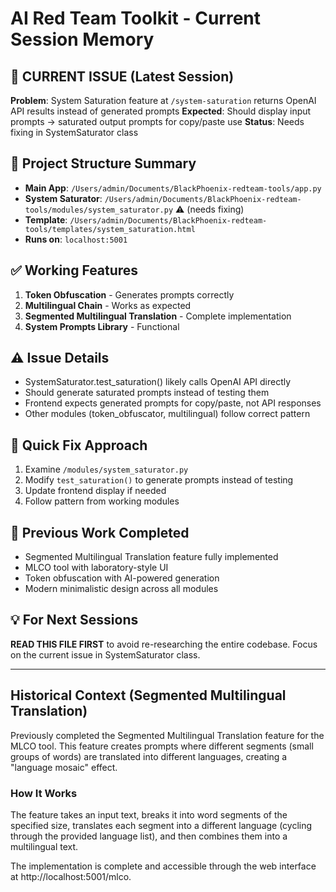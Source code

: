 # AI Red Team Toolkit - Current Session Memory

## 🎯 CURRENT ISSUE (Latest Session)
**Problem**: System Saturation feature at `/system-saturation` returns OpenAI API results instead of generated prompts
**Expected**: Should display input prompts → saturated output prompts for copy/paste use
**Status**: Needs fixing in SystemSaturator class

## 📁 Project Structure Summary
- **Main App**: `/Users/admin/Documents/BlackPhoenix-redteam-tools/app.py`
- **System Saturator**: `/Users/admin/Documents/BlackPhoenix-redteam-tools/modules/system_saturator.py` ⚠️ (needs fixing)
- **Template**: `/Users/admin/Documents/BlackPhoenix-redteam-tools/templates/system_saturation.html`
- **Runs on**: `localhost:5001`

## ✅ Working Features
1. **Token Obfuscation** - Generates prompts correctly
2. **Multilingual Chain** - Works as expected
3. **Segmented Multilingual Translation** - Complete implementation
4. **System Prompts Library** - Functional

## ⚠️ Issue Details
- SystemSaturator.test_saturation() likely calls OpenAI API directly
- Should generate saturated prompts instead of testing them
- Frontend expects generated prompts for copy/paste, not API responses
- Other modules (token_obfuscator, multilingual) follow correct pattern

## 🔧 Quick Fix Approach
1. Examine `/modules/system_saturator.py`
2. Modify `test_saturation()` to generate prompts instead of testing
3. Update frontend display if needed
4. Follow pattern from working modules

## 📝 Previous Work Completed
- Segmented Multilingual Translation feature fully implemented
- MLCO tool with laboratory-style UI
- Token obfuscation with AI-powered generation
- Modern minimalistic design across all modules

## 💡 For Next Sessions
**READ THIS FILE FIRST** to avoid re-researching the entire codebase. Focus on the current issue in SystemSaturator class.

---

## Historical Context (Segmented Multilingual Translation)

Previously completed the Segmented Multilingual Translation feature for the MLCO tool. This feature creates prompts where different segments (small groups of words) are translated into different languages, creating a "language mosaic" effect.

### How It Works
The feature takes an input text, breaks it into word segments of the specified size, translates each segment into a different language (cycling through the provided language list), and then combines them into a multilingual text.

The implementation is complete and accessible through the web interface at http://localhost:5001/mlco.
